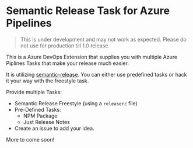 # Semantic Release Task for Azure Pipelines

> This is under development and may not work as expected. Please do not use for production till 1.0 release.

This is a Azure DevOps Extension that supplies you with multiple Azure Piplines Tasks that make your release much easier.

It is utilizing [semantic-release](https://github.com/semantic-release/semantic-release). You can either use predefined tasks or hack it your way with the freestyle task. 

Provide multiple Tasks:

- Semantic Release Freestyle (using a `releaserc` file)
- Pre-Defined Tasks:
  - NPM Package
  - Just Release Notes
- Create an issue to add your idea.

More to come soon!

